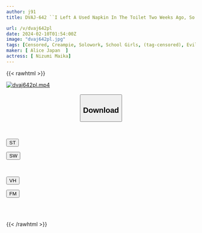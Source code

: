 ```yaml
---
author: j91
title: DVAJ-642 ``I Left A Used Napkin In The Toilet Two Weeks Ago, So Today Is Your Ovulation Day, Right?'' A Rubbish Teacher Who Is A Habitual Voyeur And Sexual Harasser Caught My Attention And Raped Me On A Dangerous Day. Maika Nissen

url: /v/dvaj642pl
date: 2024-02-10T01:54:00Z
image: "dvaj642pl.jpg"
tags: [Censored, Creampie, Solowork, School Girls, (tag-censored), Evil	]
maker: [ Alice Japan  ]
actress: [ Nizumi Maika]
---
```



{{< rawhtml >}}

<div class="video" data-videoid="8Dg8QwLODYT8l6">
    <a href="javascript:;">
        <img src="/v/dvaj642pl/dvaj642pl.jpg" width="WIDTH" height="HEIGHT" alt="dvaj642pl.mp4" loading="lazy">
    </a>
</div>

<script type="text/javascript" src="https://j91.asia/asset/on-demand-st.js"></script>

<br>
  <link rel="stylesheet" href="https://j91.asia/asset/bs5.css">
  
  <center>
  <button class="btn btn-primary" type="button" data-bs-toggle="collapse" data-bs-target=".multi-collapse" aria-expanded="false" aria-controls="multiCollapseExample1 multiCollapseExample2"><h2>Download</h2></button></center>
</p>
<div class="row">
  <div class="col">
    <div class="collapse multi-collapse" id="multiCollapseExample1">
      <div class="card card-body">
	      	      <br>
<div class="buttons">  
<p><a href="https://streamtape.to/v/8Dg8QwLODYT8l6" target="_blank"><button class="btn-hover color-3"><i class="fa fa-download"></i> ST</button></a></p>
<p><a href="https://cdnwish.com/kf0nn6dcri7w" target="_blank"><button class="btn-hover color-2"><i class="fa fa-download"></i> SW</button></a></p></div>
    </div>
  </div>
</div>
  <div class="col">
    <div class="collapse multi-collapse" id="multiCollapseExample2">
      <div class="card card-body">
	      <br>
<div class="buttons">
<p><a href="https://vidhidepro.com/f/v1vln480po2v" target="_blank"><button class="btn-hover color-9"><i class="fa fa-download"></i> VH</button></a></p>
<p><a href="https://filemoon.sx/d/z7eune4irnn1"><button class="btn-hover color-8"><i class="fa fa-download"></i> FM</button></a></p></div>
<br><br>
      </div>
    </div>
  </div>
</div>

{{< /rawhtml >}}